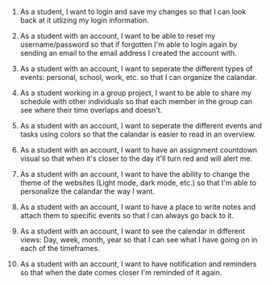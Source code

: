 1. As a student, I want to login and save my changes so that I can look back at it utlizing my login information.

2. As a student with an account, I want to be able to reset my username/password so that if forgotten I'm able to login again by sending an email to the email address I created the account with.

3. As a student with an account, I want to seperate the different types of events: personal, school, work, etc. so that I can organize the calandar.

4. As a student working in a group project, I want to be able to share my schedule with other individuals so that each member in the group can see where their time overlaps and doesn't.

5. As a student with an account, I want to seperate the different events and tasks using colors so that the calandar is easier to read in an overview.

6. As a student with an account, I want to have an assignment countdown visual so that when it's closer to the day it'll turn red and will alert me.

7. As a student with an account, I want to have the ability to change the theme of the websites (Light mode, dark mode, etc.) so that I'm able to personalize the calandar the way I want.

8. As a student with an account, I want to have a place to write notes and attach them to specific events so that I can always go back to it.

9. As a student with an account, I want to see the calendar in different views: Day, week, month, year so that I can see what I have going on in each of the timeframes.

10. As a student with an account, I want to have notification and reminders so that when the date comes closer I'm reminded of it again.
